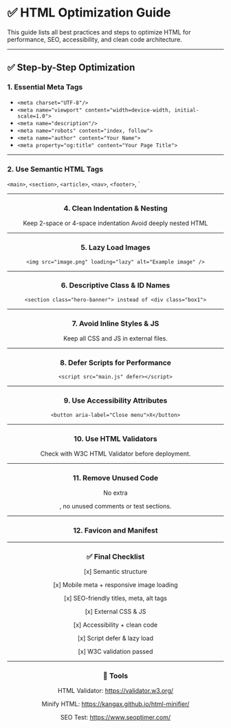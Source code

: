 # ✅ HTML Optimization Guide

This guide lists all best practices and steps to optimize HTML for performance, SEO, accessibility, and clean code architecture.

---

## ✅ Step-by-Step Optimization

### 1. Essential Meta Tags

- `<meta charset="UTF-8"/>`
- `<meta name="viewport" content="width=device-width, initial-scale=1.0">`
- `<meta name="description"/>`
- `<meta name="robots" content="index, follow">`
- `<meta name="author" content="Your Name">`
- `<meta property="og:title" content="Your Page Title">`
<meta property="og:description" content="Description for social sharing">
<meta property="og:image" content="https://example.com/image.jpg">
<meta property="og:url" content="https://example.com">

---

### 2. Use Semantic HTML Tags

`<main>`, `<section>`, `<article>`, `<nav>`, `<footer>`, `<header>

---

### 4. Clean Indentation & Nesting

Keep 2-space or 4-space indentation
Avoid deeply nested HTML

---

### 5. Lazy Load Images

```<img src="image.png" loading="lazy" alt="Example image" />```

---

### 6. Descriptive Class & ID Names

```<section class="hero-banner"> instead of <div class="box1">```

---

### 7. Avoid Inline Styles & JS

Keep all CSS and JS in external files.

---

### 8. Defer Scripts for Performance

`<script src="main.js" defer></script>`

---

### 9. Use Accessibility Attributes

`<button aria-label="Close menu">X</button>`

---

### 10. Use HTML Validators

Check with W3C HTML Validator before deployment.

---

### 11. Remove Unused Code

No extra <div>, no unused comments or test sections.

---

### 12. Favicon and Manifest

<link rel="icon" href="favicon.ico" />
<link rel="manifest" href="site.webmanifest">

---

### ✅ Final Checklist

[x] Semantic structure

[x] Mobile meta + responsive image loading

[x] SEO-friendly titles, meta, alt tags

[x] External CSS & JS

[x] Accessibility + clean code

[x] Script defer & lazy load

[x] W3C validation passed



---

### 📘 Tools

HTML Validator: https://validator.w3.org/

Minify HTML: https://kangax.github.io/html-minifier/

SEO Test: https://www.seoptimer.com/
